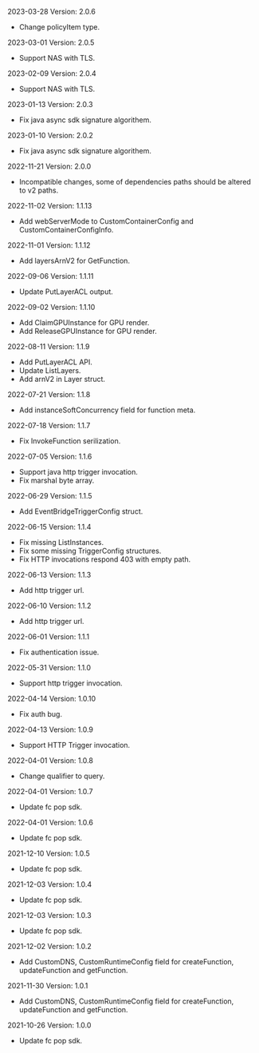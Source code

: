 2023-03-28 Version: 2.0.6
- Change policyItem type.

2023-03-01 Version: 2.0.5
- Support NAS with TLS.

2023-02-09 Version: 2.0.4
- Support NAS with TLS.

2023-01-13 Version: 2.0.3
- Fix java async sdk signature algorithem.

2023-01-10 Version: 2.0.2
- Fix java async sdk signature algorithem.

2022-11-21 Version: 2.0.0
- Incompatible changes, some of dependencies paths should be altered to v2 paths.

2022-11-02 Version: 1.1.13
- Add webServerMode to CustomContainerConfig and CustomContainerConfigInfo.

2022-11-01 Version: 1.1.12
- Add layersArnV2 for GetFunction.

2022-09-06 Version: 1.1.11
- Update PutLayerACL output.

2022-09-02 Version: 1.1.10
- Add ClaimGPUInstance for GPU render.
- Add ReleaseGPUInstance for GPU render.

2022-08-11 Version: 1.1.9
- Add PutLayerACL API.
- Update ListLayers.
- Add arnV2 in Layer struct.

2022-07-21 Version: 1.1.8
- Add instanceSoftConcurrency field for function meta.

2022-07-18 Version: 1.1.7
- Fix InvokeFunction serilization.

2022-07-05 Version: 1.1.6
- Support java http trigger invocation.
- Fix marshal byte array.

2022-06-29 Version: 1.1.5
- Add EventBridgeTriggerConfig struct.

2022-06-15 Version: 1.1.4
- Fix missing ListInstances.
- Fix some missing TriggerConfig structures.
- Fix HTTP invocations respond 403 with empty path.

2022-06-13 Version: 1.1.3
- Add http trigger url.

2022-06-10 Version: 1.1.2
- Add http trigger url.

2022-06-01 Version: 1.1.1
- Fix authentication issue.

2022-05-31 Version: 1.1.0
- Support http trigger invocation.

2022-04-14 Version: 1.0.10
- Fix auth bug.

2022-04-13 Version: 1.0.9
- Support HTTP Trigger invocation.

2022-04-01 Version: 1.0.8
- Change qualifier to query.

2022-04-01 Version: 1.0.7
- Update fc pop sdk.

2022-04-01 Version: 1.0.6
- Update fc pop sdk.

2021-12-10 Version: 1.0.5
- Update fc pop sdk.

2021-12-03 Version: 1.0.4
- Update fc pop sdk.

2021-12-03 Version: 1.0.3
- Update fc pop sdk.

2021-12-02 Version: 1.0.2
- Add CustomDNS, CustomRuntimeConfig field for createFunction, updateFunction and getFunction.

2021-11-30 Version: 1.0.1
- Add CustomDNS, CustomRuntimeConfig field for createFunction, updateFunction and getFunction.

2021-10-26 Version: 1.0.0
- Update fc pop sdk.


